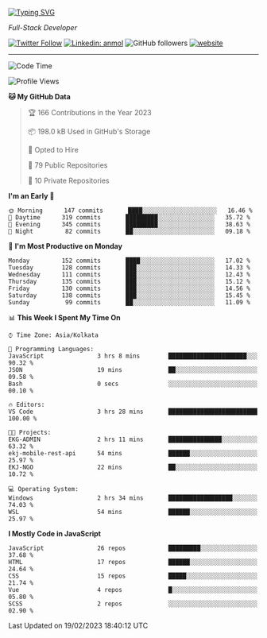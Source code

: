 [![Typing SVG](https://readme-typing-svg.herokuapp.com?lines=HI%2C+I'm+Tonal;I'm+a+Full+Stack+Developer)](https://git.io/typing-svg)

<p><em>Full-Stack Developer</em></p>

[![Twitter Follow](https://img.shields.io/twitter/follow/tonalmathew?style=flat)](https://twitter.com/intent/follow?screen_name=tonalmathew)
[![Linkedin: anmol](https://img.shields.io/badge/tonal-mathew?style=flat-square&logo=Linkedin&logoColor=white&link=https://www.linkedin.com/in/tonal-mathew/)](https://www.linkedin.com/in/tonal-mathew/)
![GitHub followers](https://img.shields.io/github/followers/tonalmathew?label=Follow&style=social)
[![website](https://img.shields.io/badge/Website-46a2f1.svg?&style=flat-square&logo=Google-Chrome&logoColor=white&link=http://tonalmathew.github.io/)](http://tonalmathew.github.io/)

---
<!--START_SECTION:waka-->
![Code Time](http://img.shields.io/badge/Code%20Time-920%20hrs%2035%20mins-blue)

![Profile Views](http://img.shields.io/badge/Profile%20Views-0-blue)

**🐱 My GitHub Data** 

> 🏆 166 Contributions in the Year 2023
 > 
> 📦 198.0 kB Used in GitHub's Storage 
 > 
> 💼 Opted to Hire
 > 
> 📜 79 Public Repositories 
 > 
> 🔑 10 Private Repositories  
 > 
**I'm an Early 🐤** 

```text
🌞 Morning      147 commits       ████░░░░░░░░░░░░░░░░░░░░░   16.46 % 
🌆 Daytime      319 commits       █████████░░░░░░░░░░░░░░░░   35.72 % 
🌃 Evening      345 commits       █████████░░░░░░░░░░░░░░░░   38.63 % 
🌙 Night         82 commits       ██░░░░░░░░░░░░░░░░░░░░░░░   09.18 % 

```
📅 **I'm Most Productive on Monday** 

```text
Monday         152 commits       ████░░░░░░░░░░░░░░░░░░░░░   17.02 % 
Tuesday        128 commits       ███░░░░░░░░░░░░░░░░░░░░░░   14.33 % 
Wednesday      111 commits       ███░░░░░░░░░░░░░░░░░░░░░░   12.43 % 
Thursday       135 commits       ███░░░░░░░░░░░░░░░░░░░░░░   15.12 % 
Friday         130 commits       ███░░░░░░░░░░░░░░░░░░░░░░   14.56 % 
Saturday       138 commits       ███░░░░░░░░░░░░░░░░░░░░░░   15.45 % 
Sunday          99 commits       ██░░░░░░░░░░░░░░░░░░░░░░░   11.09 % 

```


📊 **This Week I Spent My Time On** 

```text
⌚︎ Time Zone: Asia/Kolkata

💬 Programming Languages: 
JavaScript               3 hrs 8 mins        ██████████████████████░░░   90.32 % 
JSON                     19 mins             ██░░░░░░░░░░░░░░░░░░░░░░░   09.58 % 
Bash                     0 secs              ░░░░░░░░░░░░░░░░░░░░░░░░░   00.10 % 

🔥 Editors: 
VS Code                  3 hrs 28 mins       █████████████████████████   100.00 % 

🐱‍💻 Projects: 
EKG-ADMIN                2 hrs 11 mins       ███████████████░░░░░░░░░░   63.32 % 
ekj-mobile-rest-api      54 mins             ██████░░░░░░░░░░░░░░░░░░░   25.97 % 
EKJ-NGO                  22 mins             ██░░░░░░░░░░░░░░░░░░░░░░░   10.72 % 

💻 Operating System: 
Windows                  2 hrs 34 mins       ██████████████████░░░░░░░   74.03 % 
WSL                      54 mins             ██████░░░░░░░░░░░░░░░░░░░   25.97 % 

```

**I Mostly Code in JavaScript** 

```text
JavaScript               26 repos            █████████░░░░░░░░░░░░░░░░   37.68 % 
HTML                     17 repos            ██████░░░░░░░░░░░░░░░░░░░   24.64 % 
CSS                      15 repos            █████░░░░░░░░░░░░░░░░░░░░   21.74 % 
Vue                      4 repos             █░░░░░░░░░░░░░░░░░░░░░░░░   05.80 % 
SCSS                     2 repos             ░░░░░░░░░░░░░░░░░░░░░░░░░   02.90 % 

```



 Last Updated on 19/02/2023 18:40:12 UTC
<!--END_SECTION:waka-->
